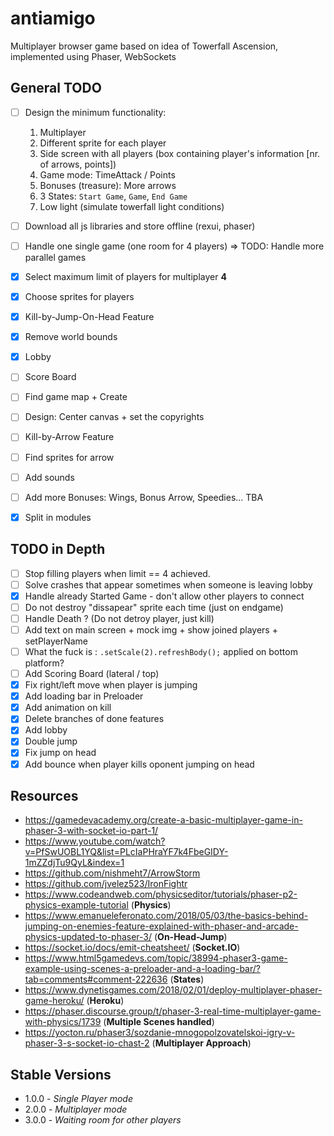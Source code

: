# antiamigo

Multiplayer browser game based on idea of Towerfall Ascension, implemented using Phaser, WebSockets

## General TODO

- [ ] Design the minimum functionality:

  1. Multiplayer
  2. Different sprite for each player
  3. Side screen with all players (box containing player's information [nr. of arrows, points])
  4. Game mode: TimeAttack / Points
  5. Bonuses (treasure): More arrows
  6. 3 States: `Start Game`, `Game`, `End Game`
  7. Low light (simulate towerfall light conditions)

- [ ] Download all js libraries and store offline (rexui, phaser)
- [ ] Handle one single game (one room for 4 players) => TODO: Handle more parallel games
- [x] Select maximum limit of players for multiplayer **4**
- [x] Choose sprites for players
- [x] Kill-by-Jump-On-Head Feature
- [x] Remove world bounds
- [x] Lobby
- [ ] Score Board
- [ ] Find game map + Create
- [ ] Design: Center canvas + set the copyrights
- [ ] Kill-by-Arrow Feature
- [ ] Find sprites for arrow
- [ ] Add sounds
- [ ] Add more Bonuses: Wings, Bonus Arrow, Speedies... TBA
- [x] Split in modules

## TODO in Depth

- [ ] Stop filling players when limit == 4 achieved.
- [ ] Solve crashes that appear sometimes when someone is leaving lobby
- [x] Handle already Started Game - don't allow other players to connect
- [ ] Do not destroy "dissapear" sprite each time (just on endgame)
- [ ] Handle Death ? (Do not detroy player, just kill)
- [ ] Add text on main screen + mock img + show joined players + setPlayerName
- [ ] What the fuck is : `.setScale(2).refreshBody();` applied on bottom platform?
- [ ] Add Scoring Board (lateral / top)
- [x] Fix right/left move when player is jumping
- [x] Add loading bar in Preloader
- [x] Add animation on kill
- [x] Delete branches of done features
- [x] Add lobby
- [x] Double jump
- [x] Fix jump on head
- [x] Add bounce when player kills oponent jumping on head

## Resources

- https://gamedevacademy.org/create-a-basic-multiplayer-game-in-phaser-3-with-socket-io-part-1/
- https://www.youtube.com/watch?v=PfSwUOBL1YQ&list=PLcIaPHraYF7k4FbeGIDY-1mZZdjTu9QyL&index=1
- https://github.com/nishmeht7/ArrowStorm
- https://github.com/jvelez523/IronFightr
- https://www.codeandweb.com/physicseditor/tutorials/phaser-p2-physics-example-tutorial (**Physics**)
- https://www.emanueleferonato.com/2018/05/03/the-basics-behind-jumping-on-enemies-feature-explained-with-phaser-and-arcade-physics-updated-to-phaser-3/ (**On-Head-Jump**)
- https://socket.io/docs/emit-cheatsheet/ (**Socket.IO**)
- https://www.html5gamedevs.com/topic/38994-phaser3-game-example-using-scenes-a-preloader-and-a-loading-bar/?tab=comments#comment-222636 (**States**)
- https://www.dynetisgames.com/2018/02/01/deploy-multiplayer-phaser-game-heroku/ (**Heroku**)
- https://phaser.discourse.group/t/phaser-3-real-time-multiplayer-game-with-physics/1739 (**Multiple Scenes handled**)
- https://yocton.ru/phaser3/sozdanie-mnogopolzovatelskoi-igry-v-phaser-3-s-socket-io-chast-2 (**Multiplayer Approach**)

## Stable Versions

- 1.0.0 - _Single Player mode_
- 2.0.0 - _Multiplayer mode_
- 3.0.0 - _Waiting room for other players_
